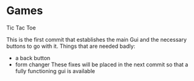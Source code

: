# Games
Tic Tac Toe

This is the first commit that establishes the main Gui and the necessary buttons to go with it.
Things that are needed badly: 
  - a back button 
  - form changer 
These fixes will be placed in the next commit so that a fully functioning gui is available

